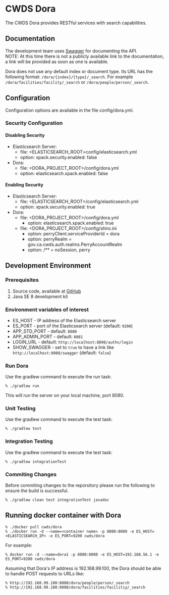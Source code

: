 # CWDS Dora

The CWDS Dora provides RESTful services with search capabilities.

## Documentation

The development team uses [Swagger](http://swagger.io/) for documenting the API.  
NOTE: At this time there is not a publicly available link to the documentation, a link will be provided as soon as one is available.

Dora does not use any default index or document type. Its URL has the following format: `/dora/{index}/{type}/_search`.
For example `/dora/facilities/facility/_search` or `/dora/people/person/_search`.

## Configuration

Configuration options are available in the file config/dora.yml.

### Security Configuration

#### Disabling Security
- Elasticsearch Server:
    - file: <ELASTICSEARCH_ROOT>config/elasticsearch.yml
    - option: xpack.security.enabled: false
- Dora:
    - file: <DORA_PROJECT_ROOT>/config/dora.yml
    - option: elasticsearch.xpack.enabled: false

#### Enabling Security
- Elasticsearch Server:
    - file: <ELASTICSEARCH_ROOT>/config/elasticsearch.yml
    - option: xpack.security.enabled: true
- Dora:
    - file: <DORA_PROJECT_ROOT>/config/dora.yml
      - option: elasticsearch.xpack.enabled: true
    - file: <DORA_PROJECT_ROOT>/config/shiro.ini
      - option: perryClient.serviceProviderId = dora
      - option: perryRealm = gov.ca.cwds.auth.realms.PerryAccountRealm
      - option: /** = noSession, perry

## Development Environment

### Prerequisites

1. Source code, available at [GitHub](https://github.com/ca-cwds/dora)
1. Java SE 8 development kit

### Environment variables of interest

- ES_HOST - IP address of the Elasticsearch server
- ES_PORT - port of the Elasticsearch server (default: `9200`)
- APP_STD_PORT - default: `8080`
- APP_ADMIN_PORT - default: `8081`
- LOGIN_URL - default: `http://localhost:8090/authn/login`
- SHOW_SWAGGER - set to `true` to have a link like `http://localhost:8080/swagger` (default: `false`)

### Run Dora

Use the gradlew command to execute the run task:

    % ./gradlew run

This will run the server on your local machine, port 8080.

### Unit Testing

Use the gradlew command to execute the test task:

    % ./gradlew test

### Integration Testing

Use the gradlew command to execute the test task:

    % ./gradlew integrationTest
    
### Commiting Changes

Before commiting changes to the reporsitory please run the following to ensure the build is successful.

    % ./gradlew clean test integrationTest javadoc

## Running docker container with Dora

    % ./docker pull cwds/dora
    % ./docker run -d --name=<container name> -p 8080:8080 -e ES_HOST=<ELASTICSEARCH_IP> -e ES_PORT=9200 cwds/dora

For example:

    % docker run -d --name=dora1 -p 8080:8080 -e ES_HOST=192.168.56.1 -e ES_PORT=9200 cwds/dora

Assuming that Dora's IP address is 192.168.99.100, the Dora should be able to handle POST requests to URLs like:

    % http://192.168.99.100:8080/dora/people/person/_search
    % http://192.168.99.100:8080/dora/facilities/facilitiy/_search
